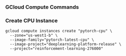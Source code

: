 ### GCloud Compute Commands

### Create CPU Instance

```
gcloud compute instances create "pytorch-cpu" \
  --zone="us-west1-b" \
  --image-family="pytorch-latest-cpu" \
  --image-project="deeplearning-platform-release" \
  --project="reinforcement-learning-276000"
```
